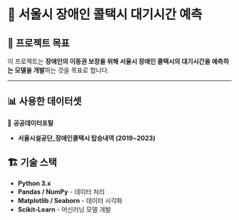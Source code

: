 # 🚖 서울시 장애인 콜택시 대기시간 예측

## 📌 프로젝트 목표  
이 프로젝트는 **장애인의 이동권 보장을 위해 서울시 장애인 콜택시의 대기시간을 예측하는 모델을 개발**하는 것을 목표로 합니다.

---

## 📊 사용한 데이터셋  
📂 **공공데이터포탈**  
- **서울시설공단_장애인콜택시 탑승내역 (2019~2023)**  

## 🏗️ 기술 스택  
- **Python 3.x**  
- **Pandas / NumPy** - 데이터 처리  
- **Matplotlib / Seaborn** - 데이터 시각화  
- **Scikit-Learn** - 머신러닝 모델 개발  
